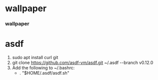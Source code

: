 # wallpaper
### wallpaper

# asdf
1. sudo apt install curl git
2. git clone https://github.com/asdf-vm/asdf.git ~/.asdf --branch v0.12.0
3. Add the following to ~/.bashrc:
	* . "$HOME/.asdf/asdf.sh"
